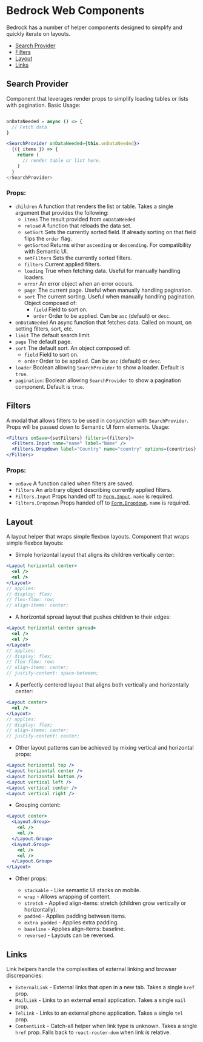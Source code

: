 # Bedrock Web Components

Bedrock has a number of helper components designed to simplify and quickly iterate on layouts.

- [Search Provider](#search-provider)
- [Filters](#filters)
- [Layout](#layout)
- [Links](#links)

## Search Provider

Component that leverages render props to simplify loading tables or lists with pagination. Basic Usage:

```jsx

onDataNeeded = async () => {
  // Fetch data
}

<SearchProvider onDataNeeded={this.onDataNeeded}>
  {({ items }) => {
    return (
      // render table or list here.
    )
  }
</SearchProvider>
```

### Props:

- `children` A function that renders the list or table. Takes a single argument that provides the following:
  - `items` The result provided from `onDataNeeded`
  - `reload` A function that reloads the data set.
  - `setSort` Sets the currently sorted field. If already sorting on that field flips the `order` flag.
  - `getSorted` Returns either `ascending` or `descending`. For compatibility with Semantic UI.
  - `setFilters` Sets the currently sorted filters.
  - `filters` Current applied filters.
  - `loading` True when fetching data. Useful for manually handling loaders.
  - `error` An error object when an error occurs.
  - `page`: The current page. Useful when manually handling pagination.
  - `sort` The current sorting. Useful when manually handling pagination. Object composed of:
    - `field` Field to sort on.
    - `order` Order to be applied. Can be `asc` (default) or `desc`.
- `onDataNeeded` An async function that fetches data. Called on mount, on setting filters, sort, etc.
- `limit` The default search limit.
- `page` The default page.
- `sort` The default sort. An object composed of:
  - `field` Field to sort on.
  - `order` Order to be applied. Can be `asc` (default) or `desc`.
- `loader` Boolean allowing `SearchProvider` to show a loader. Default is `true`.
- `pagination`: Boolean allowing `SearchProvider` to show a pagination component. Default is `true`.

## Filters

A modal that allows filters to be used in conjunction with `SearchProvider`. Props will be passed down to Semantic UI form elements. Usage:

```jsx
<Filters onSave={setFilters} filters={filters}>
  <Filters.Input name="name" label="Name" />
  <Filters.Dropdown label="Country" name="country" options={countries} search />
</Filters>
```

### Props:

- `onSave` A function called when filters are saved.
- `filters` An arbitrary object describing currently applied filters.
- `Filters.Input` Props handed off to [`Form.Input`](https://react.semantic-ui.com/collections/form/). `name` is required.
- `Filters.Dropdown` Props handed off to [`Form.Dropdown`](https://react.semantic-ui.com/collections/form/). `name` is required.

## Layout

A layout helper that wraps simple flexbox layouts. Component that wraps simple flexbox layouts:

- Simple horizontal layout that aligns its children vertically center:

```jsx
<Layout horizontal center>
  <el />
  <el />
</Layout>
// applies:
// display: flex;
// flex-flow: row;
// align-items: center;
```

- A horizontal spread layout that pushes children to their edges:

```jsx
<Layout horizontal center spread>
  <el />
  <el />
</Layout>
// applies:
// display: flex;
// flex-flow: row;
// align-items: center;
// justify-content: space-between;
```

- A perfectly centered layout that aligns both vertically and horizontally center:

```jsx
<Layout center>
  <el />
</Layout>
// applies:
// display: flex;
// align-items: center;
// justify-content: center;
```

- Other layout patterns can be achieved by mixing vertical and horizontal props:

```jsx
<Layout horizontal top />
<Layout horizontal center />
<Layout horizontal bottom />
<Layout vertical left />
<Layout vertical center />
<Layout vertical right />
```

- Grouping content:

```jsx
<Layout center>
  <Layout.Group>
    <el />
    <el />
  </Layout.Group>
  <Layout.Group>
    <el />
    <el />
  </Layout.Group>
</Layout>
```

- Other props:

  - `stackable` - Like semantic UI stacks on mobile.
  - `wrap` - Allows wrapping of content.
  - `stretch` - Applied align-items: stretch (children grow vertically or horizontally).
  - `padded` - Applies padding between items.
  - `extra padded` - Applies extra padding.
  - `baseline` - Applies align-items: baseline.
  - `reversed` - Layouts can be reversed.

## Links

Link helpers handle the complexities of external linking and browser discrepancies:

- `ExternalLink` - External links that open in a new tab. Takes a single `href` prop.
- `MailLink` - Links to an external email application. Takes a single `mail` prop.
- `TelLink` - Links to an external phone application. Takes a single `tel` prop.
- `ContentLink` - Catch-all helper when link type is unknown. Takes a single `href` prop. Falls back to `react-router-dom` when link is relative.
